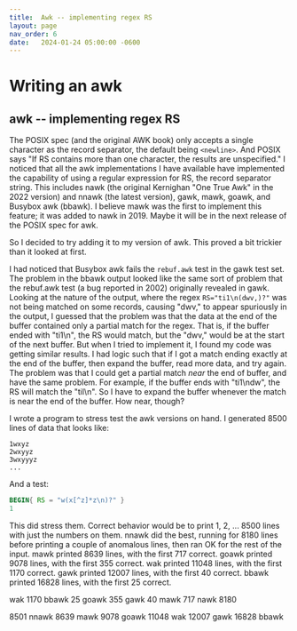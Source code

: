 ```yaml
---
title:  Awk -- implementing regex RS
layout: page
nav_order: 6
date:   2024-01-24 05:00:00 -0600
---
```


# Writing an awk

## awk -- implementing regex RS

The POSIX spec (and the original AWK book) only accepts a single character as the record separator, the default being `<newline>`.
And POSIX says "If RS contains more than one character, the results are unspecified."
I noticed that all the awk implementations I have available have implemented the capability of using a regular expression for RS, the record separator string.
This includes nawk (the original Kernighan "One True Awk" in the 2022 version) and nnawk (the latest version), gawk, mawk, goawk, and Busybox awk (bbawk).
I believe mawk was the first to implement this feature; it was added to nawk in 2019.
Maybe it will be in the next release of the POSIX spec for awk.

So I decided to try adding it to my version of awk.
This proved a bit trickier than it looked at first.

I had noticed that Busybox awk fails the `rebuf.awk` test in the gawk test set.
The problem in the bbawk output looked like the same sort of problem that the rebuf.awk test (a bug reported in 2002) originally revealed in gawk.
Looking at the nature of the output, where the regex `RS="ti1\n(dwv,)?"` was not being matched on some records, causing "dwv," to appear spuriously in the output, I guessed that the problem was that the data at the end of the buffer contained only a partial match for the regex.
That is, if the buffer ended with "ti1\n", the RS would match, but the "dwv," would be at the start of the next buffer.
But when I tried to implement it, I found my code was getting similar results.
I had logic such that if I got a match ending exactly at the end of the buffer, then expand the buffer, read more data, and try again.
The problem was that I could get a partial match _near_ the end of buffer, and have the same problem.
For example, if the buffer ends with "ti1\ndw", the RS will match the "til\n".
So I have to expand the buffer whenever the match is near the end of the buffer.
How near, though?

I wrote a program to stress test the awk versions on hand.
I generated 8500 lines of data that looks like:
```
1wxyz
2wxyyz
3wxyyyz
...
```
And a test:
```awk
BEGIN{ RS = "w(x[^z]*z\n)?" }
1
```
This did stress them.
Correct behavior would be to print 1, 2, ... 8500 lines with just the numbers on them.
nnawk did the best, running for 8180 lines before printing a couple of anomalous lines, then ran OK for the rest of the input.
mawk printed 8639 lines, with the first 717 correct.
goawk printed 9078 lines, with the first 355 correct.
wak printed 11048 lines, with the first 1170 correct.
gawk printed 12007 lines, with the first 40 correct.
bbawk printed 16828 lines, with the first 25 correct.

wak 1170
bbawk 25
goawk 355
gawk 40
mawk 717
nawk 8180

   8501 nnawk
   8639 mawk
   9078 goawk
  11048 wak
  12007 gawk
  16828 bbawk







